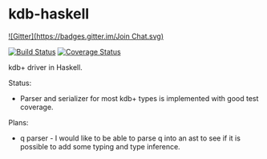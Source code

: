 kdb-haskell
===========
[![Gitter](https://badges.gitter.im/Join Chat.svg)](https://gitter.im/jkozlowski/kdb-haskell?utm_source=badge&utm_medium=badge&utm_campaign=pr-badge&utm_content=badge)

[![Build Status](https://travis-ci.org/jkozlowski/kdb-haskell.svg?branch=master)](https://travis-ci.org/jkozlowski/kdb-haskell)
[![Coverage Status](https://coveralls.io/repos/jkozlowski/kdb-haskell/badge.png)](https://coveralls.io/r/jkozlowski/kdb-haskell)

kdb+ driver in Haskell.

Status:
* Parser and serializer for most kdb+ types is implemented with good test coverage.

Plans:
* q parser - I would like to be able to parse q into an ast 
  to see if it is possible to add some typing and type inference.

